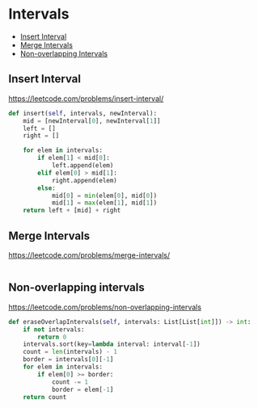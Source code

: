 # Intervals

+ [Insert Interval](#insert-interval)
+ [Merge Intervals](#merge-intervals)
+ [Non-overlapping Intervals](#non-overlapping-intervals)

## Insert Interval

https://leetcode.com/problems/insert-interval/

```python
def insert(self, intervals, newInterval):
    mid = [newInterval[0], newInterval[1]]
    left = []
    right = []

    for elem in intervals: 
        if elem[1] < mid[0]: 
            left.append(elem)
        elif elem[0] > mid[1]: 
            right.append(elem)
        else: 
            mid[0] = min(elem[0], mid[0])
            mid[1] = max(elem[1], mid[1])
    return left + [mid] + right

```

## Merge Intervals

https://leetcode.com/problems/merge-intervals/

```python

```

## Non-overlapping intervals

https://leetcode.com/problems/non-overlapping-intervals

```python
def eraseOverlapIntervals(self, intervals: List[List[int]]) -> int:
    if not intervals:
        return 0
    intervals.sort(key=lambda interval: interval[-1])
    count = len(intervals) - 1
    border = intervals[0][-1]
    for elem in intervals:
        if elem[0] >= border:
            count -= 1
            border = elem[-1]
    return count

```
